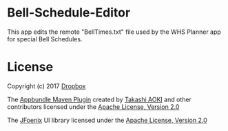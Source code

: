 # Bell-Schedule-Editor
This app edits the remote "BellTimes.txt" file used by the WHS Planner app for special Bell Schedules.

# License

Copyright (c) 2017 [Dropbox][dropbox]

The [Appbundle Maven Plugin][appbundle-plugin] created by [Takashi AOKI][tak.sh] and other contributors licensed under the [Apache License, Version 2.0][apache-license-2.0]

The [JFoenix][jfoenix] UI library licensed under the [Apache License, Version 2.0][apache-license-2.0]

[apache-license-2.0]: http://www.apache.org/licenses/LICENSE-2.0.html
[appbundle-plugin]:https://github.com/federkasten/appbundle-maven-plugin
[jfoenix]:http://www.jfoenix.com/
[dropbox]:https://www.dropbox.com/developers
[tak.sh]: https://tak.sh
